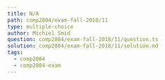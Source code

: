 ```yaml
---
title: N/A
path: comp2804/exam-fall-2018/11
type: multiple-choice
author: Michiel Smid
question: comp2804/exam-fall-2018/11/question.ts
solution: comp2804/exam-fall-2018/11/solution.md
tags:
  - comp2804
  - comp2804-exam
---
```

